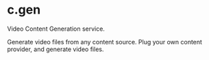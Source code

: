 # c.gen
Video Content Generation service.

Generate video files from any content source. Plug your own content provider, and generate video files.
